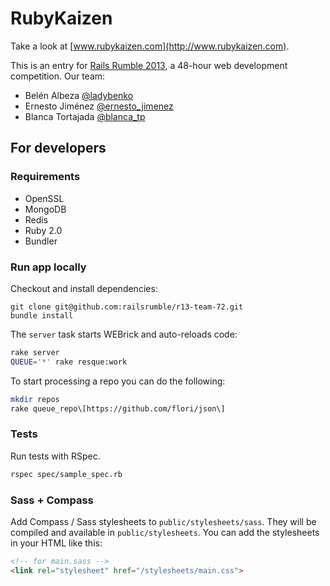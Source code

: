 # RubyKaizen

Take a look at [www.rubykaizen.com](http://www.rubykaizen.com).

This is an entry for [Rails Rumble 2013](http://railsrumble.com/), a 48-hour web development competition. Our team:

- Belén Albeza [@ladybenko](https://twitter.com/ladybenko)
- Ernesto Jiménez [@ernesto_jimenez](https://twitter.com/ernesto_jimenez)
- Blanca Tortajada [@blanca_tp](https://twitter.com/blanca_tp)

## For developers

### Requirements

- OpenSSL
- MongoDB
- Redis
- Ruby 2.0
- Bundler

### Run app locally

Checkout and install dependencies:

```
git clone git@github.com:railsrumble/r13-team-72.git
bundle install
```

The `server` task starts WEBrick and auto-reloads code:

```bash
rake server
QUEUE='*' rake resque:work
```

To start processing a repo you can do the following:

```bash
mkdir repos
rake queue_repo\[https://github.com/flori/json\]
```

### Tests

Run tests with RSpec.

```bash
rspec spec/sample_spec.rb
```

### Sass + Compass

Add Compass / Sass stylesheets to `public/stylesheets/sass`. They will be compiled and available in `public/stylesheets`. You can add the stylesheets in your HTML like this:

```html
<!-- for main.sass -->
<link rel="stylesheet" href="/stylesheets/main.css">
```
